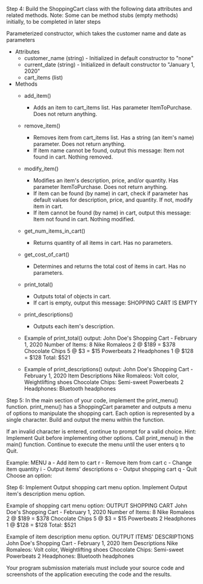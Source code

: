 Step 4: Build the ShoppingCart class with the following data attributes and related methods. Note: Some can be method stubs (empty methods) initially, to be completed in later steps

Parameterized constructor, which takes the customer name and date as parameters
 - Attributes
   - customer_name (string) - Initialized in default constructor to "none"
   - current_date (string) - Initialized in default constructor to "January 1, 2020"
   - cart_items (list)
 - Methods
   - add_item()
     - Adds an item to cart_items list. Has parameter ItemToPurchase. Does not return anything. 
   - remove_item()
     - Removes item from cart_items list. Has a string (an item's name) parameter. Does not return anything. 
     - If item name cannot be found, output this message: Item not found in cart. Nothing removed. 
   - modify_item()
     - Modifies an item's description, price, and/or quantity. Has parameter ItemToPurchase. Does not return anything. 
     - If item can be found (by name) in cart, check if parameter has default values for description, price, and quantity. If not, modify item in cart. 
     - If item cannot be found (by name) in cart, output this message: Item not found in cart. Nothing modified. 
   - get_num_items_in_cart()
     - Returns quantity of all items in cart. Has no parameters. 
   - get_cost_of_cart()
     - Determines and returns the total cost of items in cart. Has no parameters. 
   - print_total()
     - Outputs total of objects in cart. 
     - If cart is empty, output this message: SHOPPING CART IS EMPTY 
   - print_descriptions()
     - Outputs each item's description.

   - Example of print_total() output:
John Doe's Shopping Cart - February 1, 2020
Number of Items: 8
Nike Romaleos 2 @ $189 = $378
Chocolate Chips 5 @ $3 = $15
Powerbeats 2 Headphones 1 @ $128 = $128
Total: $521

   - Example of print_descriptions() output:
John Doe's Shopping Cart - February 1, 2020
Item Descriptions
Nike Romaleos: Volt color, Weightlifting shoes
Chocolate Chips: Semi-sweet
Powerbeats 2 Headphones: Bluetooth headphones

Step 5: In the main section of your code, implement the print_menu() function. print_menu() has a ShoppingCart parameter and outputs a menu of options to manipulate the shopping cart. Each option is represented by a single character. Build and output the menu within the function.

If an invalid character is entered, continue to prompt for a valid choice. Hint: Implement Quit before implementing other options. Call print_menu() in the main() function. Continue to execute the menu until the user enters q to Quit.

Example:
MENU
a - Add item to cart
r - Remove item from cart
c - Change item quantity
i - Output items' descriptions
o - Output shopping cart
q - Quit
Choose an option:

Step 6: Implement Output shopping cart menu option. Implement Output item's description menu option.

Example of shopping cart menu option:
OUTPUT SHOPPING CART
John Doe's Shopping Cart - February 1, 2020
Number of Items: 8
Nike Romaleos 2 @ $189 = $378
Chocolate Chips 5 @ $3 = $15
Powerbeats 2 Headphones 1 @ $128 = $128
Total: $521

Example of item description menu option.
OUTPUT ITEMS' DESCRIPTIONS
John Doe's Shopping Cart - February 1, 2020
Item Descriptions
Nike Romaleos: Volt color, Weightlifting shoes
Chocolate Chips: Semi-sweet
Powerbeats 2 Headphones: Bluetooth headphones

Your program submission materials must include your source code and screenshots of the application executing the code and the results.
